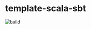 # template-scala-sbt

[![build](https://img.shields.io/github/workflow/status/wlad031/template-scala-sbt/Scala%20CI?style=flat-square)](https://github.com/wlad031/template-scala-sbt/actions)